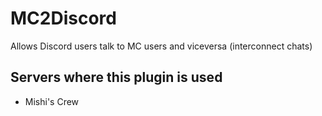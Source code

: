# MC2Discord
Allows Discord users talk to MC users and viceversa (interconnect chats)

## Servers where this plugin is used

- Mishi's Crew
